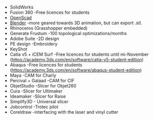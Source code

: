 * SolidWorks
* Fusion 360 -Free licences for students
* [OpenScad](http://openscad.org/)
* [Blender](https://www.blender.org/) -more geared towards 3D animation, but can export .stl.
* Rhinoceros (Grasshopper embedded)
* Generate Frustum -100 topological optimizations/months
* Adobe Suite -2D design
* PE design -Embroidery
* KeyShot
* Catia v5 + iCEM Surf -Free licences for students until mi-November (https://academy.3ds.com/en/software/catia-v5-student-edition)
* Abaqus -Free licences for students (https://academy.3ds.com/en/software/abaqus-student-edition)
* Maya -CAM for Charly
* Percival + Galaad -CAM for CIF
* ObjetStudio -Slicer for Objet260 
* Cura -Slicer for Ultimaker
* Ideamaker -Slicer for Raise
* Simplify3D - Universal slicer
* Jobcontrol -Trotec pilot
* Coreldraw -interfacing with the laser and vinyl cutter
